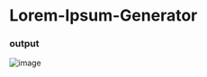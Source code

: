 # Lorem-Ipsum-Generator

### output
![image](https://github.com/dipenpatel0017/Lorem-Ipsum-Generator/assets/154975783/36df657c-8de9-4408-87d7-8d4e6eb62a86)
